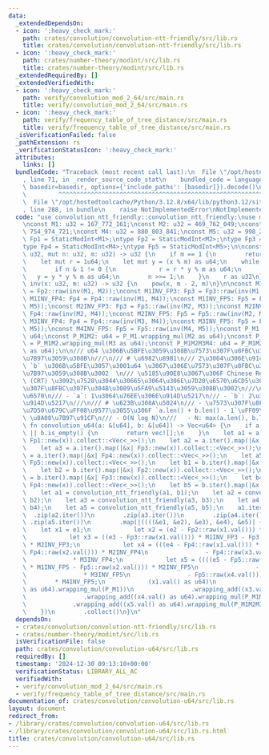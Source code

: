 ```yaml
---
data:
  _extendedDependsOn:
  - icon: ':heavy_check_mark:'
    path: crates/convolution/convolution-ntt-friendly/src/lib.rs
    title: crates/convolution/convolution-ntt-friendly/src/lib.rs
  - icon: ':heavy_check_mark:'
    path: crates/number-theory/modint/src/lib.rs
    title: crates/number-theory/modint/src/lib.rs
  _extendedRequiredBy: []
  _extendedVerifiedWith:
  - icon: ':heavy_check_mark:'
    path: verify/convolution_mod_2_64/src/main.rs
    title: verify/convolution_mod_2_64/src/main.rs
  - icon: ':heavy_check_mark:'
    path: verify/frequency_table_of_tree_distance/src/main.rs
    title: verify/frequency_table_of_tree_distance/src/main.rs
  _isVerificationFailed: false
  _pathExtension: rs
  _verificationStatusIcon: ':heavy_check_mark:'
  attributes:
    links: []
  bundledCode: "Traceback (most recent call last):\n  File \"/opt/hostedtoolcache/Python/3.12.8/x64/lib/python3.12/site-packages/onlinejudge_verify/documentation/build.py\"\
    , line 71, in _render_source_code_stat\n    bundled_code = language.bundle(stat.path,\
    \ basedir=basedir, options={'include_paths': [basedir]}).decode()\n          \
    \         ^^^^^^^^^^^^^^^^^^^^^^^^^^^^^^^^^^^^^^^^^^^^^^^^^^^^^^^^^^^^^^^^^^^^^^^^^^^^^^^^^\n\
    \  File \"/opt/hostedtoolcache/Python/3.12.8/x64/lib/python3.12/site-packages/onlinejudge_verify/languages/rust.py\"\
    , line 288, in bundle\n    raise NotImplementedError\nNotImplementedError\n"
  code: "use convolution_ntt_friendly::convolution_ntt_friendly;\nuse modint::StaticModInt;\n\
    \nconst M1: u32 = 167_772_161;\nconst M2: u32 = 469_762_049;\nconst M3: u32 =\
    \ 754_974_721;\nconst M4: u32 = 880_803_841;\nconst M5: u32 = 998_244_353;\ntype\
    \ Fp1 = StaticModInt<M1>;\ntype Fp2 = StaticModInt<M2>;\ntype Fp3 = StaticModInt<M3>;\n\
    type Fp4 = StaticModInt<M4>;\ntype Fp5 = StaticModInt<M5>;\n\nconst fn pow(x:\
    \ u32, mut n: u32, m: u32) -> u32 {\n    if m == 1 {\n        return 0;\n    }\n\
    \    let mut r = 1u64;\n    let mut y = (x % m) as u64;\n    while n != 0 {\n\
    \        if n & 1 != 0 {\n            r = r * y % m as u64;\n        }\n     \
    \   y = y * y % m as u64;\n        n >>= 1;\n    }\n    r as u32\n}\n\nconst fn\
    \ inv(x: u32, m: u32) -> u32 {\n    pow(x, m - 2, m)\n}\n\nconst M1INV_FP2: Fp2\
    \ = Fp2::raw(inv(M1, M2));\nconst M1INV_FP3: Fp3 = Fp3::raw(inv(M1, M3));\nconst\
    \ M1INV_FP4: Fp4 = Fp4::raw(inv(M1, M4));\nconst M1INV_FP5: Fp5 = Fp5::raw(inv(M1,\
    \ M5));\nconst M2INV_FP3: Fp3 = Fp3::raw(inv(M2, M3));\nconst M2INV_FP4: Fp4 =\
    \ Fp4::raw(inv(M2, M4));\nconst M2INV_FP5: Fp5 = Fp5::raw(inv(M2, M5));\nconst\
    \ M3INV_FP4: Fp4 = Fp4::raw(inv(M3, M4));\nconst M3INV_FP5: Fp5 = Fp5::raw(inv(M3,\
    \ M5));\nconst M4INV_FP5: Fp5 = Fp5::raw(inv(M4, M5));\nconst P_M1: u64 = M1 as\
    \ u64;\nconst P_M1M2: u64 = P_M1.wrapping_mul(M2 as u64);\nconst P_M1M2M3: u64\
    \ = P_M1M2.wrapping_mul(M3 as u64);\nconst P_M1M2M3M4: u64 = P_M1M2M3.wrapping_mul(M4\
    \ as u64);\n\n/// u64 \u306B\u5BFE\u3059\u308B\u7573\u307F\u8FBC\u307F\u3092\u8A08\
    \u7B97\u3059\u308B\n///\n/// # \u6982\u8981\n/// 2\u3064\u306E\u914D\u5217 `a`,\
    \ `b` \u306B\u5BFE\u3057\u3001u64 \u3067\u306E\u7573\u307F\u8FBC\u307F\u3092\u8A08\
    \u7B97\u3059\u308B\u3002  \n/// \u5185\u90E8\u3067\u306F Chinese Remainder Theorem\
    \ (CRT) \u3092\u7528\u3044\u30665\u3064\u306E\u7D20\u6570\u6CD5\u3067\u306E\u7573\
    \u307F\u8FBC\u307F\u304B\u3089\u5FA9\u5143\u3059\u308B\u3002\n///\n/// # \u5F15\
    \u6570\n/// - `a`: 1\u3064\u76EE\u306E\u914D\u5217\n/// - `b`: 2\u3064\u76EE\u306E\
    \u914D\u5217\n///\n/// # \u623B\u308A\u5024\n/// - \u7573\u307F\u8FBC\u307F\u306E\
    \u7D50\u679C\uFF08\u9577\u3055\u306F `a.len() + b.len() - 1`\uFF09\n///\n/// #\
    \ \u8A08\u7B97\u91CF\n/// - O(N log N)\n///   - N: max(a.len(), b.len())\npub\
    \ fn convolution_u64(a: &[u64], b: &[u64]) -> Vec<u64> {\n    if a.is_empty()\
    \ || b.is_empty() {\n        return vec![];\n    }\n    let a1 = a.iter().map(|&x|\
    \ Fp1::new(x)).collect::<Vec<_>>();\n    let a2 = a.iter().map(|&x| Fp2::new(x)).collect::<Vec<_>>();\n\
    \    let a3 = a.iter().map(|&x| Fp3::new(x)).collect::<Vec<_>>();\n    let a4\
    \ = a.iter().map(|&x| Fp4::new(x)).collect::<Vec<_>>();\n    let a5 = a.iter().map(|&x|\
    \ Fp5::new(x)).collect::<Vec<_>>();\n    let b1 = b.iter().map(|&x| Fp1::new(x)).collect::<Vec<_>>();\n\
    \    let b2 = b.iter().map(|&x| Fp2::new(x)).collect::<Vec<_>>();\n    let b3\
    \ = b.iter().map(|&x| Fp3::new(x)).collect::<Vec<_>>();\n    let b4 = b.iter().map(|&x|\
    \ Fp4::new(x)).collect::<Vec<_>>();\n    let b5 = b.iter().map(|&x| Fp5::new(x)).collect::<Vec<_>>();\n\
    \    let a1 = convolution_ntt_friendly(a1, b1);\n    let a2 = convolution_ntt_friendly(a2,\
    \ b2);\n    let a3 = convolution_ntt_friendly(a3, b3);\n    let a4 = convolution_ntt_friendly(a4,\
    \ b4);\n    let a5 = convolution_ntt_friendly(a5, b5);\n    a1.iter()\n      \
    \  .zip(a2.iter())\n        .zip(a3.iter())\n        .zip(a4.iter())\n       \
    \ .zip(a5.iter())\n        .map(|((((&e1, &e2), &e3), &e4), &e5)| {\n        \
    \    let x1 = e1;\n            let x2 = (e2 - Fp2::raw(x1.val())) * M1INV_FP2;\n\
    \            let x3 = ((e3 - Fp3::raw(x1.val())) * M1INV_FP3 - Fp3::raw(x2.val()))\
    \ * M2INV_FP3;\n            let x4 = (((e4 - Fp4::raw(x1.val())) * M1INV_FP4 -\
    \ Fp4::raw(x2.val())) * M2INV_FP4\n                - Fp4::raw(x3.val()))\n   \
    \             * M3INV_FP4;\n            let x5 = ((((e5 - Fp5::raw(x1.val()))\
    \ * M1INV_FP5 - Fp5::raw(x2.val())) * M2INV_FP5\n                - Fp5::raw(x3.val()))\n\
    \                * M3INV_FP5\n                - Fp5::raw(x4.val()))\n        \
    \        * M4INV_FP5;\n            (x1.val() as u64)\n                .wrapping_add((x2.val()\
    \ as u64).wrapping_mul(P_M1))\n                .wrapping_add((x3.val() as u64).wrapping_mul(P_M1M2))\n\
    \                .wrapping_add((x4.val() as u64).wrapping_mul(P_M1M2M3))\n   \
    \             .wrapping_add((x5.val() as u64).wrapping_mul(P_M1M2M3M4))\n    \
    \    })\n        .collect()\n}\n"
  dependsOn:
  - crates/convolution/convolution-ntt-friendly/src/lib.rs
  - crates/number-theory/modint/src/lib.rs
  isVerificationFile: false
  path: crates/convolution/convolution-u64/src/lib.rs
  requiredBy: []
  timestamp: '2024-12-30 09:13:10+00:00'
  verificationStatus: LIBRARY_ALL_AC
  verifiedWith:
  - verify/convolution_mod_2_64/src/main.rs
  - verify/frequency_table_of_tree_distance/src/main.rs
documentation_of: crates/convolution/convolution-u64/src/lib.rs
layout: document
redirect_from:
- /library/crates/convolution/convolution-u64/src/lib.rs
- /library/crates/convolution/convolution-u64/src/lib.rs.html
title: crates/convolution/convolution-u64/src/lib.rs
---
```

